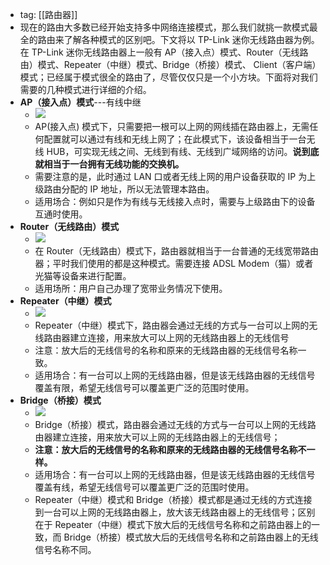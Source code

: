 - tag: [[路由器]]
- 现在的路由大多数已经开始支持多中网络连接模式，那么我们就挑一款模式最全的路由来了解各种模式的区别吧。下文将以 TP-Link 迷你无线路由器为例。在 TP-Link 迷你无线路由器上一般有 AP（接入点）模式、Router（无线路由）模式、Repeater（中继）模式、Bridge（桥接）模式、 Client（客户端）模式；已经属于模式很全的路由了，尽管仅仅只是一个小方块。下面将对我们需要的几种模式进行详细的介绍。
- **AP（接入点）模式**---有线中继
	- ![](https://pic2.zhimg.com/v2-0210643551196be6ad60bb35f7c3a739_r.jpg)
	- AP(接入点) 模式下，只需要把一根可以上网的网线插在路由器上，无需任何配置就可以通过有线和无线上网了；在此模式下，该设备相当于一台无线 HUB，可实现无线之间、无线到有线、无线到广域网络的访问。**说到底就相当于一台拥有无线功能的交换机。**
	- 需要注意的是，此时通过 LAN 口或者无线上网的用户设备获取的 IP 为上级路由分配的 IP 地址，所以无法管理本路由。
	- 适用场合：例如只是作为有线与无线接入点时，需要与上级路由下的设备互通时使用。
- **Router（无线路由）模式**
	- ![](https://pic1.zhimg.com/v2-114eab5c7ad9819474b18a602e46cbe0_r.jpg)
	- 在 Router（无线路由）模式下，路由器就相当于一台普通的无线宽带路由器；平时我们使用的都是这种模式。需要连接 ADSL Modem（猫）或者光猫等设备来进行配置。
	- 适用场所：用户自己办理了宽带业务情况下使用。
- **Repeater（中继）模式**
	- ![](https://pic4.zhimg.com/v2-287d77ff4ca98f6e7229561bf6926c17_r.jpg)
	- Repeater（中继）模式下，路由器会通过无线的方式与一台可以上网的无线路由器建立连接，用来放大可以上网的无线路由器上的无线信号
	- 注意：放大后的无线信号的名称和原来的无线路由器的无线信号名称一致。
	- 适用场合：有一台可以上网的无线路由器，但是该无线路由器的无线信号覆盖有限，希望无线信号可以覆盖更广泛的范围时使用。
- **Bridge（桥接）模式**
	- ![](https://pic4.zhimg.com/v2-851d64eeabf734bfd24c21d436df2fc3_r.jpg)
	- Bridge（桥接）模式，路由器会通过无线的方式与一台可以上网的无线路由器建立连接，用来放大可以上网的无线路由器上的无线信号；
	- **注意：放大后的无线信号的名称和原来的无线路由器的无线信号名称不一样。**
	- 适用场合：有一台可以上网的无线路由器，但是该无线路由器的无线信号覆盖有线，希望无线信号可以覆盖更广泛的范围时使用。
	- Repeater（中继）模式和 Bridge（桥接）模式都是通过无线的方式连接到一台可以上网的无线路由器上，放大该无线路由器上的无线信号；区别在于 Repeater（中继）模式下放大后的无线信号名称和之前路由器上的一致，而 Bridge（桥接）模式放大后的无线信号名称和之前路由器上的无线信号名称不同。